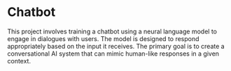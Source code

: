# Chatbot
This project involves training a chatbot using a neural language model to engage in dialogues with users. The model is designed to respond appropriately based on the input it receives. The primary goal is to create a conversational AI system that can mimic human-like responses in a given context.
